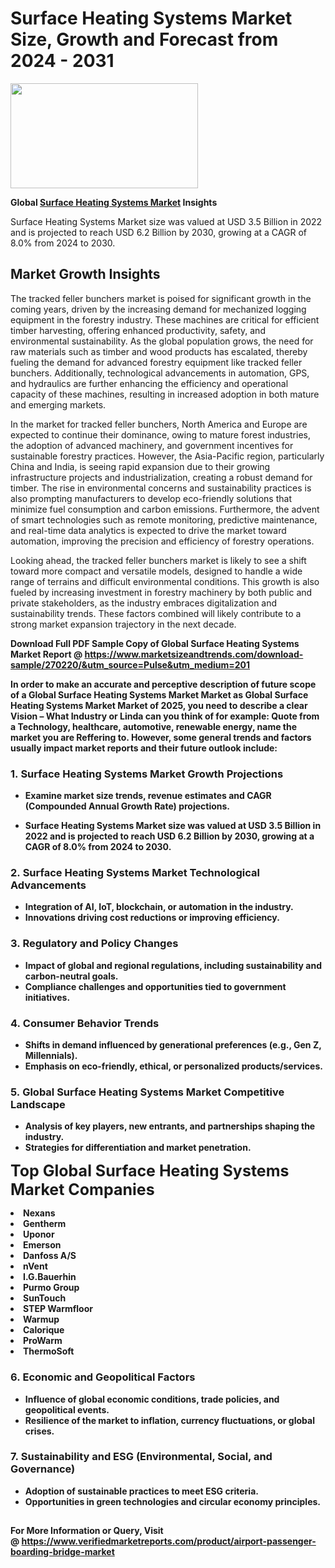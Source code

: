 <H1>Surface Heating Systems Market Size, Growth and Forecast from 2024 - 2031</H1><img class="aligncenter size-medium wp-image-584254" src="https://thirdeyenews.in/wp-content/uploads/2024/09/Global-Market-Research-300x168.jpeg" alt="" width="300" height="168" /><p><strong>Global&nbsp;<a href="https://www.marketsizeandtrends.com/download-sample/270220/&amp;utm_source=Pulse&amp;utm_medium=201">Surface Heating Systems Market</a> Insights</strong></p><p>Surface Heating Systems Market size was valued at USD 3.5 Billion in 2022 and is projected to reach USD 6.2 Billion by 2030, growing at a CAGR of 8.0% from 2024 to 2030.</p><p><h2>Market Growth Insights</h2> <p>The tracked feller bunchers market is poised for significant growth in the coming years, driven by the increasing demand for mechanized logging equipment in the forestry industry. These machines are critical for efficient timber harvesting, offering enhanced productivity, safety, and environmental sustainability. As the global population grows, the need for raw materials such as timber and wood products has escalated, thereby fueling the demand for advanced forestry equipment like tracked feller bunchers. Additionally, technological advancements in automation, GPS, and hydraulics are further enhancing the efficiency and operational capacity of these machines, resulting in increased adoption in both mature and emerging markets.</p> <p><strong></strong></p> <p>In the market for tracked feller bunchers, North America and Europe are expected to continue their dominance, owing to mature forest industries, the adoption of advanced machinery, and government incentives for sustainable forestry practices. However, the Asia-Pacific region, particularly China and India, is seeing rapid expansion due to their growing infrastructure projects and industrialization, creating a robust demand for timber. The rise in environmental concerns and sustainability practices is also prompting manufacturers to develop eco-friendly solutions that minimize fuel consumption and carbon emissions. Furthermore, the advent of smart technologies such as remote monitoring, predictive maintenance, and real-time data analytics is expected to drive the market toward automation, improving the precision and efficiency of forestry operations. <p>Looking ahead, the tracked feller bunchers market is likely to see a shift toward more compact and versatile models, designed to handle a wide range of terrains and difficult environmental conditions. This growth is also fueled by increasing investment in forestry machinery by both public and private stakeholders, as the industry embraces digitalization and sustainability trends. These factors combined will likely contribute to a strong market expansion trajectory in the next decade.</p> <p><strong></p><p><span class=""><strong>Download Full PDF Sample Copy of Global Surface Heating Systems Market Report</strong> @ <a href="https://www.marketsizeandtrends.com/download-sample/270220/&amp;utm_source=Pulse&amp;utm_medium=201" target="_blank">https://www.marketsizeandtrends.com/download-sample/270220/&amp;utm_source=Pulse&amp;utm_medium=201</a></span></p><p>In order to make an accurate and perceptive description of future scope of a Global&nbsp;Surface Heating Systems Market Market as Global&nbsp;Surface Heating Systems Market Market of 2025, you need to describe a clear Vision &ndash; What Industry or Linda can you think of for example: Quote from a Technology, healthcare, automotive, renewable energy, name the market you are Reffering to. However, some general trends and factors usually impact market reports and their future outlook include:</p><h3>1.&nbsp;<strong>Surface Heating Systems Market Growth Projections</strong></h3><ul><li>Examine market size trends, revenue estimates and CAGR (Compounded Annual Growth Rate) projections.</li><li><p>Surface Heating Systems Market size was valued at USD 3.5 Billion in 2022 and is projected to reach USD 6.2 Billion by 2030, growing at a CAGR of 8.0% from 2024 to 2030.</p></li></ul><h3>2.&nbsp;<strong>Surface Heating Systems Market Technological Advancements</strong></h3><ul><li>Integration of AI, IoT, blockchain, or automation in the industry.</li><li>Innovations driving cost reductions or improving efficiency.</li></ul><h3>3.&nbsp;<strong>Regulatory and Policy Changes</strong></h3><ul><li>Impact of global and regional regulations, including sustainability and carbon-neutral goals.</li><li>Compliance challenges and opportunities tied to government initiatives.</li></ul><h3>4.&nbsp;<strong>Consumer Behavior Trends</strong></h3><ul><li>Shifts in demand influenced by generational preferences (e.g., Gen Z, Millennials).</li><li>Emphasis on eco-friendly, ethical, or personalized products/services.</li></ul><h3>5.&nbsp;<strong>Global Surface Heating Systems Market Competitive Landscape</strong></h3><ul><li>Analysis of key players, new entrants, and partnerships shaping the industry.</li><li>Strategies for differentiation and market penetration.</li></ul><p data-pm-slice="1 1 []"><span style="color: inherit; font-family: inherit; font-size: 25px;">Top Global Surface Heating Systems Market Companies</span></p><div class="" data-test-id=""><p><li>Nexans</li><li> Gentherm</li><li> Uponor</li><li> Emerson</li><li> Danfoss A/S</li><li> nVent</li><li> I.G.Bauerhin</li><li> Purmo Group</li><li> SunTouch</li><li> STEP Warmfloor</li><li> Warmup</li><li> Calorique</li><li> ProWarm</li><li> ThermoSoft</li></p></div><h3>6.&nbsp;<strong>Economic and Geopolitical Factors</strong></h3><ul><li>Influence of global economic conditions, trade policies, and geopolitical events.</li><li>Resilience of the market to inflation, currency fluctuations, or global crises.</li></ul><h3>7.&nbsp;<strong>Sustainability and ESG (Environmental, Social, and Governance)</strong></h3><ul><li>Adoption of sustainable practices to meet ESG criteria.</li><li>Opportunities in green technologies and circular economy principles.</li></ul><h2><strong style="font-size: 14px;">For More Information or Query, Visit @&nbsp;</strong><a style="background-color: #ffffff; font-size: 14px;" href="https://www.marketsizeandtrends.com/report/surface-heating-systems-market/" target="_blank">https://www.verifiedmarketreports.com/product/airport-passenger-boarding-bridge-market</a></h2>

